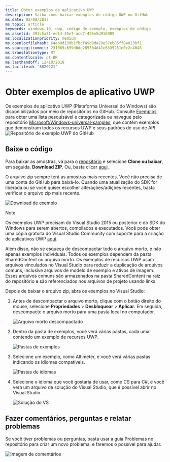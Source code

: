 ```yaml
---
title: Obter exemplos de aplicativo UWP
description: Saiba como baixar exemplos de código UWP no GitHub
ms.date: 02/08/2017
ms.topic: article
keywords: windows 10, uwp, código de exemplo, exemplos de código
ms.assetid: 393c5a81-ee14-45e7-acd7-495e5d916909
ms.localizationpriority: medium
ms.openlocfilehash: 64eb0d13db1fbcf49d9da28e57eb85ff84823bf1
ms.sourcegitcommit: 231065c899d0de285584d41e6335251e0c2c4048
ms.translationtype: MT
ms.contentlocale: pt-BR
ms.lasthandoff: 12/10/2018
ms.locfileid: "8829221"
---
```

# <a name="get-uwp-app-samples"></a>Obter exemplos de aplicativo UWP

Os exemplos de aplicativo UWP (Plataforma Universal do Windows) são disponibilizados por meio de repositórios no GitHub. Consulte [Exemplos](https://developer.microsoft.com/windows/samples "Amostras do Centro de Desenvolvimento") para obter uma lista pesquisável e categorizada ou navegue pelo repositório [Microsoft/Windows-universal-samples](https://github.com/Microsoft/Windows-universal-samples "repositório de exemplos de aplicativo da Plataforma Universal do Windows do GitHub"), que contém exemplos que demonstram todos os recursos UWP e seus padrões de uso de API.  
![Repositório de exemplo UWP do GitHub](images/GitHubUWPSamplesPage.png)

## <a name="download-the-code"></a>Baixe o código

Para baixar as amostras, vá para o [repositório](https://github.com/Microsoft/Windows-universal-samples "repositório de GitHub de amostras de aplicativo da Plataforma Universal do Windows") e selecione **Clone ou baixar**, em seguida, **Download ZIP**. Ou, basta clicar [aqui](https://github.com/Microsoft/Windows-universal-samples/archive/master.zip "zip de exemplos de aplicativos da Plataforma Universal do Windows download de arquivo").

O arquivo zip sempre terá as amostras mais recentes. Você não precisa de uma conta do GitHub para baixá-lo. Quando uma atualização do SDK for liberada ou se você quiser escolher alterações/adições recentes, basta verificar o arquivo zip mais recente.

![Download de exemplo](images/SamplesDownloadButton.png)


> [!NOTE]
> Os exemplos UWP precisam do Visual Studio 2015 ou posterior e do SDK do Windows para serem abertos, compilados e executados. Você pode obter uma cópia gratuita do Visual Studio Community com suporte para a criação de aplicativos UWP [aqui](http://go.microsoft.com/fwlink/p/?LinkID=280676 "downloads de ferramentas de desenvolvimento do Windows").  
>
> Além disso, não se esqueça de descompactar todo o arquivo morto, e não apenas exemplos individuais. Todos os exemplos dependem da pasta SharedContent no arquivo morto. Os exemplos de recursos UWP usam arquivos vinculados no Visual Studio para reduzir a duplicação de arquivos comuns, inclusive arquivos de modelo de exemplo e ativos de imagem. Esses arquivos comuns são armazenados na pasta SharedContent na raiz do repositório e são referenciados nos arquivos de projeto usando links.

Depois de baixar o arquivo zip, abra os exemplos no Visual Studio:

1.  Antes de descompactar o arquivo morto, clique com o botão direito do mouse, selecione **Propriedades** > **Desbloquear** > **Aplicar**. Em seguida, descompacte o arquivo morto para uma pasta local no computador.

    ![Arquivo morto descompactado](images/SamplesUnzip1.png)
2.  Dentro da pasta de exemplos, você verá várias pastas, cada uma contendo um exemplo de recursos UWP.

    ![Pastas de exemplos](images/SamplesUnzip2.png)

3.  Selecione um exemplo, como Altimeter, e você verá várias pastas indicando os idiomas compatíveis.

    ![Pastas de idiomas](images/SamplesUnzip3.png)

4.  Selecione o idioma que você gostaria de usar, como CS para C\#, e você verá um arquivo de solução do Visual Studio, que é possível abrir no Visual Studio.

    ![Solução do VS](images/SamplesUnzip4.png)

## <a name="give-feedback-ask-questions-and-report-issues"></a>Fazer comentários, perguntas e relatar problemas

Se você tiver problemas ou perguntas, basta usar a guia Problemas no repositório para criar um novo problema, e faremos o possível para ajudar.

![Imagem de comentários](images/GitHubUWPSamplesFeedback.png)
